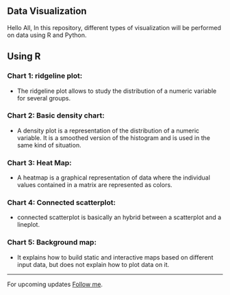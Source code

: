 ## Data Visualization

Hello All, 
In this repository, different types of visualization will be performed on data using R and Python.

## Using R

### Chart 1: ridgeline plot: 
 - The ridgeline plot allows to study the distribution of a numeric variable for several groups.

### Chart 2: Basic density chart: 
 - A density plot is a representation of the distribution of a numeric variable. It is a smoothed version of the histogram and is used in the same kind of situation. 

### Chart 3: Heat Map: 
 - A heatmap is a graphical representation of data where the individual values contained in a matrix are represented as colors.

### Chart 4: Connected scatterplot: 
 - connected scatterplot is basically an hybrid between a scatterplot and a lineplot.

### Chart 5: Background map:
 - It explains how to build static and interactive maps based on different input data, but does not explain how to plot data on it.
---------
For upcoming updates [Follow me](https://github.com/vijaypurohit322/).
